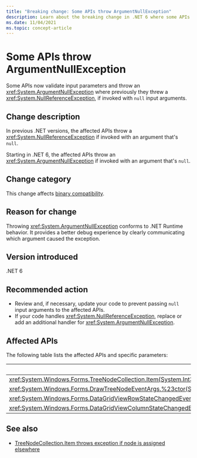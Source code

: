 ```yaml
---
title: "Breaking change: Some APIs throw ArgumentNullException"
description: Learn about the breaking change in .NET 6 where some APIs validate arguments and now throw an ArgumentNullException.
ms.date: 11/04/2021
ms.topic: concept-article
---
```

# Some APIs throw ArgumentNullException

Some APIs now validate input parameters and throw an <xref:System.ArgumentNullException> where previously they threw a <xref:System.NullReferenceException>, if invoked with `null` input arguments.

## Change description

In previous .NET versions, the affected APIs throw a <xref:System.NullReferenceException> if invoked with an argument that's `null`.

Starting in .NET 6, the affected APIs throw an <xref:System.ArgumentNullException> if invoked with an argument that's `null`.

## Change category

This change affects [binary compatibility](../../categories.md#binary-compatibility).

## Reason for change

Throwing <xref:System.ArgumentNullException> conforms to .NET Runtime behavior. It provides a better debug experience by clearly communicating which argument caused the exception.

## Version introduced

.NET 6

## Recommended action

- Review and, if necessary, update your code to prevent passing `null` input arguments to the affected APIs.
- If your code handles <xref:System.NullReferenceException>, replace or add an additional handler for <xref:System.ArgumentNullException>.

## Affected APIs

The following table lists the affected APIs and specific parameters:

| Method/property | Parameter name |
|-|-|
| <xref:System.Windows.Forms.TreeNodeCollection.Item(System.Int32)?displayProperty=fullName> | `index` |
| <xref:System.Windows.Forms.DrawTreeNodeEventArgs.%23ctor(System.Drawing.Graphics,System.Windows.Forms.TreeNode,System.Drawing.Rectangle,System.Windows.Forms.TreeNodeStates)> | `graphics` |
| <xref:System.Windows.Forms.DataGridViewRowStateChangedEventArgs.%23ctor(System.Windows.Forms.DataGridViewRow,System.Windows.Forms.DataGridViewElementStates)> | `dataGridViewRow` |
| <xref:System.Windows.Forms.DataGridViewColumnStateChangedEventArgs.%23ctor(System.Windows.Forms.DataGridViewColumn,System.Windows.Forms.DataGridViewElementStates)> | `dataGridViewColumn` |

## See also

- [TreeNodeCollection.Item throws exception if node is assigned elsewhere](treenodecollection-item-throws-argumentexception.md)
